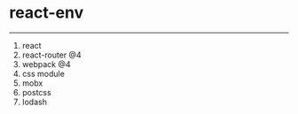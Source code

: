 # react-env
----------

1. react 
2. react-router @4
3. webpack @4
4. css module
5. mobx
6. postcss
7. lodash